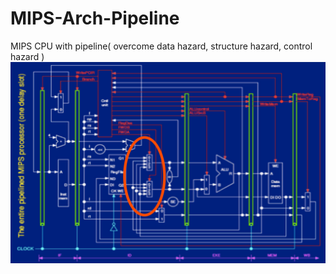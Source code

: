 # MIPS-Arch-Pipeline
MIPS CPU with pipeline( overcome data hazard, structure hazard, control hazard )
![pic](https://github.com/BestOreo/Pic-for-README.md/blob/master/pipline/1.png)
